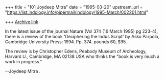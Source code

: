 +++
title = "101 Joydeep Mitra"
date = "1995-03-20"
upstream_url = "https://list.indology.info/pipermail/indology/1995-March/002201.html"

+++
[Archive link](https://list.indology.info/pipermail/indology/1995-March/002201.html)

In the latest issue of the journal Nature (Vol 374 (16 March 1995) pg 223-4),
there is a review of the book 'Deciphering the Indus Script' by Asko Parpola,
Cambridge University Press: 1994. Pp. 374. pounds 60, $95.

The review is by Christopher Edens, Peabody Museum of Archeology, Harvard U.,
Cambridge, MA 02138 USA who thinks the "book is very much a work in progress."

--Joydeep Mitra <mitra at aecom.yu.edu>.








